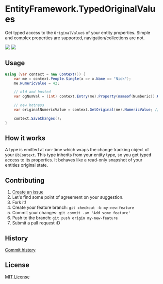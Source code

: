 # EntityFramework.TypedOriginalValues
Get typed access to the `OriginalValue`s of your entity properties. Simple and complex properties are supported, navigation/collections are not.

[![](https://img.shields.io/nuget/v/EntityFramework.TypedOriginalValues.svg)](https://www.nuget.org/packages/EntityFramework.TypedOriginalValues)
[![](https://img.shields.io/nuget/vpre/EntityFramework.TypedOriginalValues.svg)](https://www.nuget.org/packages/EntityFramework.TypedOriginalValues)

## Usage
```csharp
using (var context = new Context()) {
	var me = context.People.Single(x => x.Name == "Nick");
	me.NumericValue = 42;

	// old and busted
	var ogNumVal = (int) context.Entry(me).Property(nameof(Numberic)).OriginalValue;

	// new hotness
	var originalNumericValue = context.GetOriginal(me).NumericValue; // compile-time type-checked

	context.SaveChanges();
}
```

## How it works
A type is emitted at run-time which wraps the change tracking object of your `DbContext`. This type inherits from your entity type, so you get typed access to its properties. It behaves like a read-only snapshot of your entities original state.

## Contributing

1. [Create an issue](https://github.com/NickStrupat/EntityFramework.TypedOriginalValues/issues/new)
2. Let's find some point of agreement on your suggestion.
3. Fork it!
4. Create your feature branch: `git checkout -b my-new-feature`
5. Commit your changes: `git commit -am 'Add some feature'`
6. Push to the branch: `git push origin my-new-feature`
7. Submit a pull request :D

## History

[Commit history](https://github.com/NickStrupat/EntityFramework.TypedOriginalValues/commits/master)

## License

[MIT License](https://github.com/NickStrupat/EntityFramework.TypedOriginalValues/blob/master/README.md)
